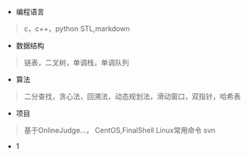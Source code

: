* 编程语言
> c，c++，python
STL,markdown
* 数据结构
> 链表，二叉树，单调栈，单调队列
* 算法
> 二分查找，贪心法，回溯法，动态规划法，滑动窗口，双指针，哈希表
* 项目
> 基于OnlineJudge...，
CentOS,FinalShell
Linux常用命令
svn
- 1